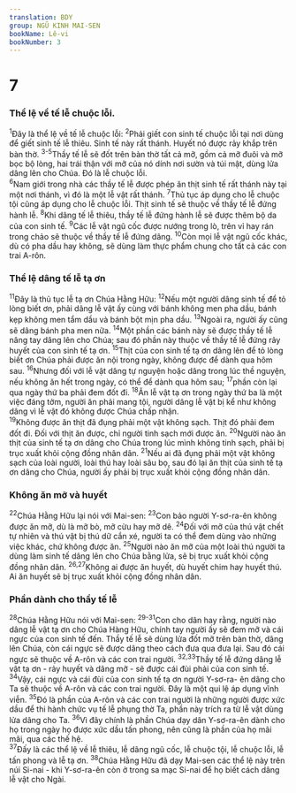 ```yaml
---
translation: BDY
group: NGŨ KINH MAI-SEN
bookName: Lê-vi 
bookNumber: 3
---
```


<div class="title"><h1>7</h1><h3>Thể lệ về tế lễ chuộc lỗi.</h3></div>
<span class="verse le_7_1"><sup>1</sup>Đây là thể lệ về tế lễ chuộc lỗi: </span>
<span class="verse le_7_2"><sup>2</sup>Phải giết con sinh tế chuộc lỗi tại nơi dùng để giết sinh tế lễ thiêu. Sinh tế này rất thánh. Huyết nó được rảy khắp trên bàn thờ. </span>
<span class="verse le_7_3 le_7_4 le_7_5"><sup>3-5</sup>Thầy tế lễ sẽ đốt trên bàn thờ tất cả mỡ, gồm cả mỡ đuôi và mỡ bọc bộ lòng, hai trái thận với mỡ của nó dính nơi sườn và túi mật, dùng lửa dâng lên cho Chúa. Đó là lễ chuộc lỗi.<br/></span>
<span class="verse le_7_6"><sup>6</sup>Nam giới trong nhà các thầy tế lễ được phép ăn thịt sinh tế rất thánh này tại một nơi thánh, vì đó là một lễ vật rất thánh. </span>
<span class="verse le_7_7"><sup>7</sup>Thủ tục áp dụng cho lễ chuộc tội cũng áp dụng cho lễ chuộc lỗi. Thịt sinh tế sẽ thuộc về thầy tế lễ đứng hành lễ. </span>
<span class="verse le_7_8"><sup>8</sup>Khi dâng tế lễ thiêu, thầy tế lễ đứng hành lễ sẽ được thêm bộ da của con sinh tế. </span>
<span class="verse le_7_9"><sup>9</sup>Các lễ vật ngũ cốc được nướng trong lò, trên vỉ hay rán trong chảo sẽ thuộc về thầy tế lễ đứng dâng. </span>
<span class="verse le_7_10"><sup>10</sup>Còn mọi lễ vật ngũ cốc khác, dù có pha dầu hay không, sẽ dùng làm thực phẩm chung cho tất cả các con trai A-rôn.</span>
<div class="title"><h3>Thể lệ dâng tế lễ tạ ơn</h3></div>
<span class="verse le_7_11"><sup>11</sup>Đây là thủ tục lễ tạ ơn Chúa Hằng Hữu: </span>
<span class="verse le_7_12"><sup>12</sup>Nếu một người dâng sinh tế để tỏ lòng biết ơn, phải dâng lễ vật ấy cùng với bánh không men pha dầu, bánh kẹp không men tẩm dầu và bánh bột mịn pha dầu. </span>
<span class="verse le_7_13"><sup>13</sup>Ngoài ra, người ấy cũng sẽ dâng bánh pha men nữa. </span>
<span class="verse le_7_14"><sup>14</sup>Một phần các bánh này sẽ được thầy tế lễ nâng tay dâng lên cho Chúa; sau đó phần này thuộc về thầy tế lễ đứng rảy huyết của con sinh tế tạ ơn. </span>
<span class="verse le_7_15"><sup>15</sup>Thịt của con sinh tế tạ ơn dâng lên để tỏ lòng biết ơn Chúa phải được ăn nội trong ngày, không được để dành qua hôm sau. </span>
<span class="verse le_7_16"><sup>16</sup>Nhưng đối với lễ vật dâng tự nguyện hoặc dâng trong lúc thề nguyện, nếu không ăn hết trong ngày, có thể để dành qua hôm sau; </span>
<span class="verse le_7_17"><sup>17</sup>phần còn lại qua ngày thứ ba phải đem đốt đi. </span>
<span class="verse le_7_18"><sup>18</sup>Ăn lễ vật tạ ơn trong ngày thứ ba là một việc đáng tởm, người ăn phải mang tội, người dâng lễ vật bị kể như không dâng vì lễ vật đó không được Chúa chấp nhận.<br/></span>
<span class="verse le_7_19"><sup>19</sup>Không được ăn thịt đã đụng phải một vật không sạch. Thịt đó phải đem đốt đi. Đối với thịt ăn được, chỉ người tinh sạch mới được ăn. </span>
<span class="verse le_7_20"><sup>20</sup>Người nào ăn thịt của sinh tế tạ ơn dâng cho Chúa trong lúc mình không tinh sạch, phải bị trục xuất khỏi cộng đồng nhân dân. </span>
<span class="verse le_7_21"><sup>21</sup>Nếu ai đã đụng phải một vật không sạch của loài người, loài thú hay loài sâu bọ, sau đó lại ăn thịt của sinh tế tạ ơn dâng cho Chúa, người ấy phải bị trục xuất khỏi cộng đồng nhân dân.</span>
<div class="title"><h3>Không ăn mỡ và huyết</h3></div>
<span class="verse le_7_22"><sup>22</sup>Chúa Hằng Hữu lại nói với Mai-sen: </span>
<span class="verse le_7_23"><sup>23</sup>Con bảo người Y-sơ-ra-ên không được ăn mỡ, dù là mỡ bò, mỡ cừu hay mỡ dê. </span>
<span class="verse le_7_24"><sup>24</sup>Đối với mỡ của thú vật chết tự nhiên và thú vật bị thú dữ cắn xé, người ta có thể đem dùng vào những việc khác, chứ không được ăn. </span>
<span class="verse le_7_25"><sup>25</sup>Người nào ăn mỡ của một loài thú người ta dùng làm sinh tế dâng lên cho Chúa bằng lửa, sẽ bị trục xuất khỏi cộng đồng nhân dân. </span>
<span class="verse le_7_26 le_7_27"><sup>26,27</sup>Không ai được ăn huyết, dù huyết chim hay huyết thú. Ai ăn huyết sẽ bị trục xuất khỏi cộng đồng nhân dân.</span>
<div class="title"><h3>Phần dành cho thầy tế lễ</h3></div>
<span class="verse le_7_28"><sup>28</sup>Chúa Hằng Hữu nói với Mai-sen: </span>
<span class="verse le_7_29 le_7_30 le_7_31"><sup>29-31</sup>Con cho dân hay rằng, người nào dâng lễ vật tạ ơn cho Chúa Hàng Hữu, chính tay người ấy sẽ đem mỡ và cái ngực của con sinh tế đến. Thầy tế lễ sẽ dùng lửa đốt mỡ trên bàn thờ, dâng lên Chúa, còn cái ngực sẽ được dâng theo cách đưa qua đưa lại. Sau đó cái ngực sẽ thuộc về A-rôn và các con trai người. </span>
<span class="verse le_7_32 le_7_33"><sup>32,33</sup>Thầy tế lễ đứng dâng lễ vật tạ ơn - rảy huyết và dâng mỡ - sẽ được cái đùi phải của con sinh tế. </span>
<span class="verse le_7_34"><sup>34</sup>Vậy, cái ngực và cái đùi của con sinh tế tạ ơn người Y-sơ-ra- ên dâng cho Ta sẽ thuộc về A-rôn và các con trai người. Đây là một qui lệ áp dụng vĩnh viễn. </span>
<span class="verse le_7_35"><sup>35</sup>Đó là phần của A-rôn và các con trai người là những người được xức dầu để thi hành chức vụ tế lễ phụng thờ Ta, phần này trích ra từ lễ vật dùng lửa dâng cho Ta. </span>
<span class="verse le_7_36"><sup>36</sup>Vì đây chính là phần Chúa dạy dân Y-sơ-ra-ên dành cho họ trong ngày họ được xức dầu tấn phong, nên cũng là phần của họ mãi mãi, qua các thế hệ.<br/></span>
<span class="verse le_7_37"><sup>37</sup>Đấy là các thể lệ về lễ thiêu, lễ dâng ngũ cốc, lễ chuộc tội, lễ chuộc lỗi, lễ tấn phong và lễ tạ ơn. </span>
<span class="verse le_7_38"><sup>38</sup>Chúa Hằng Hữu đã dạy Mai-sen các thể lệ này trên núi Si-nai - khi Y-sơ-ra-ên còn ở trong sa mạc Si-nai để họ biết cách dâng lễ vật cho Ngài.</span>
